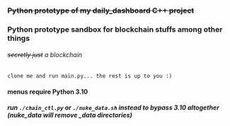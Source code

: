 ### ~~Python prototype of my daily_dashboard C++ project~~

### Python prototype sandbox for blockchain stuffs among other things

###### ~~secretly just~~ a blockchain

`clone me and run main.py... the rest is up to you :)`

#### menus require Python 3.10

##### run `./chain_ctl.py` or `./nuke_data.sh` instead to bypass 3.10 altogether (nuke_data will remove \_data directories)
